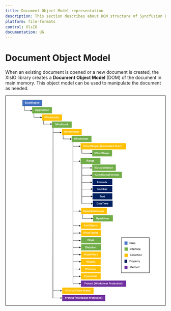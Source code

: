 ```yaml
---
title: Document Object Model representation
description: This section describes about DOM structure of Syncfusion Essential XlsIO
platform: file-formats
control: XlsIO
documentation: UG
---
```

# Document Object Model

When an existing document is opened or a new document is created, the XlsIO library creates a **Document Object Model** (DOM) of the document in main memory. This object model can be used to manipulate the document as needed.

![](DocumentObjectModel_images/DocumentObjectModel.png)